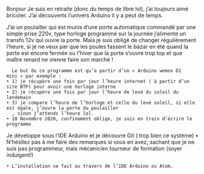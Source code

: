 Bonjour
Je suis en retraite (donc du temps de libre lol), j’ai toujours aimé bricoler.
J’ai découverts l’univers Arduino il y a peut de temps.

J’ai un poulailler qui est munis d’une porte automatique commandé par une simple prise 220v, type horloge programmé sur la journée j’alimente un transfo 12v qui ouvre la porte. Mais je suis obligé de changer régulièrement l’heure, si je ne veux par que les poules fassent le bazar en été quand la porte est encore fermée ou l’hiver que la porte s’ouvre trop top et que maître renard ne vienne faire son marché !

      Le but du ce programme est qu’a partir d’un « Arduino wemos D1 mini » par exemple :
    • 1) je récupère une fois par jour l’heure internet ( à partir d’un site NTP) pour avoir une horloge interne
    • 2) je récupère une fois par jour l’heure de levé du soleil du lendemain
    • 3) je compare l’heure de l’horloge et celle du levé soleil, si elle est égale, j’ouvre la porte du poulailler
      , sinon j’attends l’heure lol.
    • 18 Novembre 2020, confinement oblige, je suis en train d’écrire le programme 
Je développe sous l’IDE Arduino et je découvre Git ( trop bien ce système)
    • N’hésitez pas à me faire des remarques si vous en avez, sachant que je ne suis pas programmeur, mais mécanicien tourneur de formation (soyer indulgent!)

    • L’installation se fait au travers de l’IDE Arduino ou Atom.
